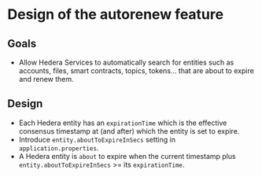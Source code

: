 # Design of the autorenew feature

## Goals
-	Allow Hedera Services to automatically search for entities such as accounts, files, smart contracts, topics, tokens... that are about to expire and renew them.

## Design
- Each Hedera entity has an `expirationTime` which is the effective consensus timestamp at (and after) which the entity is set to expire.
- Introduce `entity.aboutToExpireInSecs` setting in `application.properties`.
- A Hedera entity is `about` to expire when the current  timestamp plus `entity.aboutToExpireInSecs` >= its `expirationTime`.
